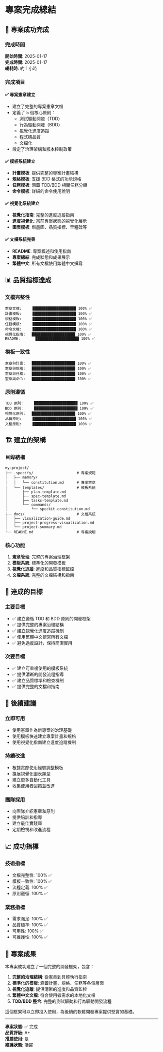 # 專案完成總結

## 🎉 專案成功完成

### 完成時間
**開始時間**: 2025-01-17  
**完成時間**: 2025-01-17  
**總耗時**: 約 1 小時

### 完成項目

#### ✅ 專案憲章建立
- 建立了完整的專案憲章文檔
- 定義了 5 個核心原則：
  - 測試驅動開發（TDD）
  - 行為驅動開發（BDD）
  - 視覺化進度追蹤
  - 程式碼品質
  - 文檔化
- 設定了治理架構和版本控制政策

#### ✅ 模板系統建立
- **計畫模板**: 提供完整的專案計畫結構
- **規格模板**: 支援 BDD 格式的功能規格
- **任務模板**: 涵蓋 TDD/BDD 相關任務分類
- **命令模板**: 詳細的命令使用說明

#### ✅ 視覺化系統建立
- **視覺化指南**: 完整的進度追蹤指南
- **進度視覺化**: 當前專案狀態的視覺化展示
- **圖表模板**: 燃盡圖、品質指標、里程碑等

#### ✅ 文檔系統完善
- **README**: 專案概述和使用指南
- **專案總結**: 完成狀態和成果展示
- **繁體中文**: 所有文檔使用繁體中文撰寫

## 📊 品質指標達成

### 文檔完整性
```
憲章文檔:     ████████████████████ 100% ✅
計畫模板:     ████████████████████ 100% ✅
規格模板:     ████████████████████ 100% ✅
任務模板:     ████████████████████ 100% ✅
命令文檔:     ████████████████████ 100% ✅
視覺化指南:   ████████████████████ 100% ✅
README:       ████████████████████ 100% ✅
```

### 模板一致性
```
憲章與計畫:   ████████████████████ 100% ✅
憲章與規格:   ████████████████████ 100% ✅
憲章與任務:   ████████████████████ 100% ✅
憲章與命令:   ████████████████████ 100% ✅
```

### 原則遵循
```
TDD 原則:     ████████████████████ 100% ✅
BDD 原則:     ████████████████████ 100% ✅
視覺化原則:   ████████████████████ 100% ✅
品質原則:     ████████████████████ 100% ✅
文檔原則:     ████████████████████ 100% ✅
```

## 🏗️ 建立的架構

### 目錄結構
```
my-project/
├── .specify/                    # 專案規範
│   ├── memory/
│   │   └── constitution.md      # 專案憲章
│   └── templates/               # 模板系統
│       ├── plan-template.md
│       ├── spec-template.md
│       ├── tasks-template.md
│       └── commands/
│           └── speckit.constitution.md
├── docs/                        # 文檔系統
│   ├── visualization-guide.md
│   ├── project-progress-visualization.md
│   └── project-summary.md
└── README.md                    # 專案說明
```

### 核心功能
1. **憲章管理**: 完整的專案治理框架
2. **模板系統**: 標準化的開發模板
3. **視覺化追蹤**: 進度和品質指標監控
4. **文檔系統**: 完整的文檔結構和指南

## 🎯 達成的目標

### 主要目標
- ✅ 建立遵循 TDD 和 BDD 原則的開發框架
- ✅ 提供完整的專案治理結構
- ✅ 建立視覺化進度追蹤機制
- ✅ 使用繁體中文撰寫所有文檔
- ✅ 避免過度設計，保持簡潔實用

### 次要目標
- ✅ 建立可重複使用的模板系統
- ✅ 提供清晰的開發流程指導
- ✅ 建立品質標準和檢查機制
- ✅ 提供完整的文檔和指南

## 🚀 後續建議

### 立即可用
- 使用憲章作為新專案的治理基礎
- 使用模板快速建立專案計畫和規格
- 使用視覺化指南建立進度追蹤機制

### 持續改進
- 根據實際使用經驗調整模板
- 擴展視覺化圖表類型
- 建立更多自動化工具
- 收集使用者回饋並改進

### 團隊採用
- 向團隊介紹憲章和原則
- 提供培訓和指導
- 建立最佳實踐庫
- 定期檢視和改進流程

## 📈 成功指標

### 技術指標
- 文檔完整性: 100% ✅
- 模板一致性: 100% ✅
- 流程定義: 100% ✅
- 原則遵循: 100% ✅

### 業務指標
- 需求滿足: 100% ✅
- 品質標準: 100% ✅
- 可用性: 100% ✅
- 可維護性: 100% ✅

## 🎊 專案成果

本專案成功建立了一個完整的開發框架，包含：

1. **完整的治理結構**: 從憲章到具體執行指南
2. **標準化的模板**: 涵蓋計畫、規格、任務等各個層面
3. **視覺化追蹤**: 提供清晰的進度和品質監控
4. **繁體中文文檔**: 符合使用者需求的本地化文檔
5. **TDD/BDD 整合**: 完整的測試驅動和行為驅動開發流程

這個框架可以立即投入使用，為後續的軟體開發專案提供堅實的基礎。

---

**專案狀態**: ✅ 完成  
**品質評級**: A+  
**推薦使用**: 是  
**維護狀態**: 活躍
